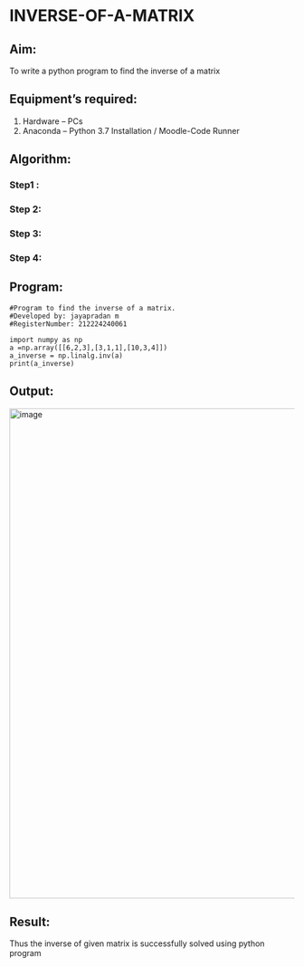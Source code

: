 # INVERSE-OF-A-MATRIX
## Aim:
To write a python program to find the inverse of a matrix
## Equipment’s required:
1. 	Hardware – PCs
2. 	Anaconda – Python 3.7 Installation / Moodle-Code Runner
## Algorithm:
### Step1 : 
### Step 2: 
### Step 3: 
### Step 4: 

## Program:
```
#Program to find the inverse of a matrix.
#Developed by: jayapradan m
#RegisterNumber: 212224240061

import numpy as np 
a =np.array([[6,2,3],[3,1,1],[10,3,4]])
a_inverse = np.linalg.inv(a)
print(a_inverse)

```
## Output:
<img width="1344" height="866" alt="image" src="https://github.com/user-attachments/assets/c6076661-7f40-4e0e-8438-617486598349" />

## Result:
Thus the inverse of given matrix is successfully solved using python program

